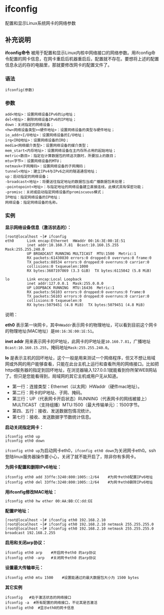 ifconfig
===

配置和显示Linux系统网卡的网络参数

## 补充说明

**ifconfig命令** 被用于配置和显示Linux内核中网络接口的网络参数。用ifconfig命令配置的网卡信息，在网卡重启后机器重启后，配置就不存在。要想将上述的配置信息永远的存的电脑里，那就要修改网卡的配置文件了。

###  语法 

```
ifconfig(参数)
```

###  参数 

```
add<地址>：设置网络设备IPv6的ip地址；
del<地址>：删除网络设备IPv6的IP地址；
down：关闭指定的网络设备；
<hw<网络设备类型><硬件地址>：设置网络设备的类型与硬件地址；
io_addr<I/O地址>：设置网络设备的I/O地址；
irq<IRQ地址>：设置网络设备的IRQ；
media<网络媒介类型>：设置网络设备的媒介类型；
mem_start<内存地址>：设置网络设备在主内存所占用的起始地址；
metric<数目>：指定在计算数据包的转送次数时，所要加上的数目；
mtu<字节>：设置网络设备的MTU；
netmask<子网掩码>：设置网络设备的子网掩码；
tunnel<地址>：建立IPv4与IPv6之间的隧道通信地址；
up：启动指定的网络设备；
-broadcast<地址>：将要送往指定地址的数据包当成广播数据包来处理；
-pointopoint<地址>：与指定地址的网络设备建立直接连线，此模式具有保密功能；
-promisc：关闭或启动指定网络设备的promiscuous模式；
IP地址：指定网络设备的IP地址；
网络设备：指定网络设备的名称。
```

###  实例 

 **显示网络设备信息（激活状态的）：** 

```
[root@localhost ~]# ifconfig
eth0      Link encap:Ethernet  HWaddr 00:16:3E:00:1E:51  
          inet addr:10.160.7.81  Bcast:10.160.15.255  Mask:255.255.240.0
          UP BROADCAST RUNNING MULTICAST  MTU:1500  Metric:1
          RX packets:61430830 errors:0 dropped:0 overruns:0 frame:0
          TX packets:88534 errors:0 dropped:0 overruns:0 carrier:0
          collisions:0 txqueuelen:1000
          RX bytes:3607197869 (3.3 GiB)  TX bytes:6115042 (5.8 MiB)

lo        Link encap:Local Loopback  
          inet addr:127.0.0.1  Mask:255.0.0.0
          UP LOOPBACK RUNNING  MTU:16436  Metric:1
          RX packets:56103 errors:0 dropped:0 overruns:0 frame:0
          TX packets:56103 errors:0 dropped:0 overruns:0 carrier:0
          collisions:0 txqueuelen:0
          RX bytes:5079451 (4.8 MiB)  TX bytes:5079451 (4.8 MiB)
```

说明：

**eth0** 表示第一块网卡，其中`HWaddr`表示网卡的物理地址，可以看到目前这个网卡的物理地址(MAC地址）是`00:16:3E:00:1E:51`。

**inet addr** 用来表示网卡的IP地址，此网卡的IP地址是`10.160.7.81`，广播地址`Bcast:10.160.15.255`，掩码地址`Mask:255.255.240.0`。

**lo** 是表示主机的回坏地址，这个一般是用来测试一个网络程序，但又不想让局域网或外网的用户能够查看，只能在此台主机上运行和查看所用的网络接口。比如把 httpd服务器的指定到回坏地址，在浏览器输入127.0.0.1就能看到你所架WEB网站了。但只是您能看得到，局域网的其它主机或用户无从知道。

*   第一行：连接类型：Ethernet（以太网）HWaddr（硬件mac地址）。
*   第二行：网卡的IP地址、子网、掩码。
*   第三行：UP（代表网卡开启状态）RUNNING（代表网卡的网线被接上）MULTICAST（支持组播）MTU:1500（最大传输单元）：1500字节。
*   第四、五行：接收、发送数据包情况统计。
*   第七行：接收、发送数据字节数统计信息。

**启动关闭指定网卡：** 

```
ifconfig eth0 up
ifconfig eth0 down
```

`ifconfig eth0 up`为启动网卡eth0，`ifconfig eth0 down`为关闭网卡eth0。ssh登陆linux服务器操作要小心，关闭了就不能开启了，除非你有多网卡。

**为网卡配置和删除IPv6地址：** 

```
ifconfig eth0 add 33ffe:3240:800:1005::2/64    #为网卡eth0配置IPv6地址
ifconfig eth0 del 33ffe:3240:800:1005::2/64    #为网卡eth0删除IPv6地址
```

**用ifconfig修改MAC地址：** 

```
ifconfig eth0 hw ether 00:AA:BB:CC:dd:EE
```

**配置IP地址：** 

```
[root@localhost ~]# ifconfig eth0 192.168.2.10
[root@localhost ~]# ifconfig eth0 192.168.2.10 netmask 255.255.255.0
[root@localhost ~]# ifconfig eth0 192.168.2.10 netmask 255.255.255.0 broadcast 192.168.2.255
```

**启用和关闭arp协议：** 

```
ifconfig eth0 arp    #开启网卡eth0 的arp协议
ifconfig eth0 -arp   #关闭网卡eth0 的arp协议
```

**设置最大传输单元：** 

```
ifconfig eth0 mtu 1500    #设置能通过的最大数据包大小为 1500 bytes
```

**其它实例**

```
ifconfig   #处于激活状态的网络接口
ifconfig -a  #所有配置的网络接口，不论其是否激活
ifconfig eth0  #显示eth0的网卡信息
```


<!-- Linux命令行搜索引擎：https://jaywcjlove.github.io/linux-command/ -->
